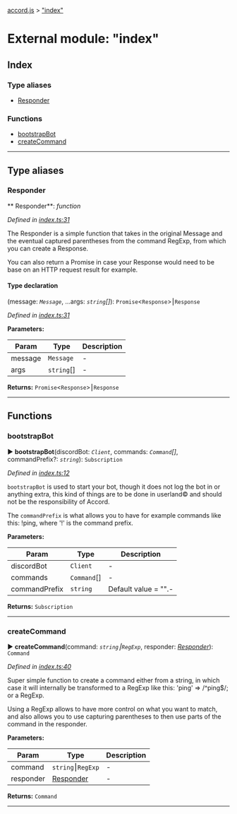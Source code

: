 [accord.js](../README.md) > ["index"](../modules/_index_.md)



# External module: "index"

## Index

### Type aliases

* [Responder](_index_.md#responder)


### Functions

* [bootstrapBot](_index_.md#bootstrapbot)
* [createCommand](_index_.md#createcommand)



---
## Type aliases
<a id="responder"></a>

###  Responder

** Responder**:  *function* 

*Defined in [index.ts:31](https://github.com/chadrien/accord/blob/1075fcb/accord.js/index.ts#L31)*



The Responder is a simple function that takes in the original Message and the eventual captured parentheses from the command RegExp, from which you can create a Response.

You can also return a Promise in case your Response would need to be base on an HTTP request result for example.

#### Type declaration
(message: *`Message`*, ...args: *`string`[]*): `Promise`<`Response`>⎮`Response`


*Defined in [index.ts:31](https://github.com/chadrien/accord/blob/1075fcb/accord.js/index.ts#L31)*



**Parameters:**

| Param  | Type                | Description  |
| ------ | ------------------- | ------------ |
| message | `Message` | - |
| args | `string`[] | - |





**Returns:** `Promise`<`Response`>⎮`Response`






___


## Functions
<a id="bootstrapbot"></a>

###  bootstrapBot

► **bootstrapBot**(discordBot: *`Client`*, commands: *`Command`[]*, commandPrefix?: *`string`*): `Subscription`




*Defined in [index.ts:12](https://github.com/chadrien/accord/blob/1075fcb/accord.js/index.ts#L12)*



`bootstrapBot` is used to start your bot, though it does not log the bot in or anything extra, this kind of things are to be done in userland© and should not be the responsibility of Accord.

The `commandPrefix` is what allows you to have for example commands like this: !ping, where '!' is the command prefix.


**Parameters:**

| Param  | Type                | Description  |
| ------ | ------------------- | ------------ |
| discordBot | `Client` | - |
| commands | `Command`[] | - |
| commandPrefix | `string` | Default value = &quot;&quot;.- |





**Returns:** `Subscription`





___

<a id="createcommand"></a>

###  createCommand

► **createCommand**(command: *`string`⎮`RegExp`*, responder: *[Responder](_index_.md#responder)*): `Command`




*Defined in [index.ts:40](https://github.com/chadrien/accord/blob/1075fcb/accord.js/index.ts#L40)*



Super simple function to create a command either from a string, in which case it will internally be transformed to a RegExp like this: 'ping' => /^ping$/; or a RegExp.

Using a RegExp allows to have more control on what you want to match, and also allows you to use capturing parentheses to then use parts of the command in the responder.


**Parameters:**

| Param  | Type                | Description  |
| ------ | ------------------- | ------------ |
| command | `string`⎮`RegExp` | - |
| responder | [Responder](_index_.md#responder) | - |





**Returns:** `Command`





___


